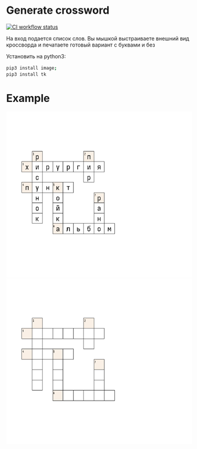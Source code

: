 Generate crossword
==========================


[![CI workflow status][badge]][actions]

[badge]: https://github.com/oditynet/crossword/actions/workflows/main.yml/badge.svg
[actions]: https://github.com/oditynet/crossword/actions
На вход подается список слов.
Вы мышкой выстраиваете внешний вид кроссворда и печатаете готовый вариант с буквами и без

Установить на python3:
```sh
pip3 install image;
pip3 install tk
```

Example
==========================
<img src="https://github.com/oditynet/crossword/blob/main/out1.png" title="withwords" width="500" />
<img src="https://github.com/oditynet/crossword/blob/main/out2.png" title="wioutwords" width="500" />
